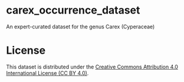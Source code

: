# carex_occurrence_dataset
An expert-curated dataset for the genus Carex (Cyperaceae)


# License
This dataset is distributed under the [Creative Commons Attribution 4.0 International License (CC BY 4.0)](https://creativecommons.org/licenses/by/4.0/).
